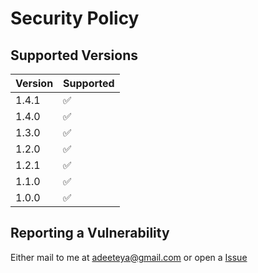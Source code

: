 # Security Policy

## Supported Versions

| Version | Supported          |
|---------|--------------------|
| 1.4.1   | :white_check_mark: |
| 1.4.0   | :white_check_mark: |
| 1.3.0   | :white_check_mark: |
| 1.2.0   | :white_check_mark: |
| 1.2.1   | :white_check_mark: |
| 1.1.0   | :white_check_mark: |
| 1.0.0   | :white_check_mark: |

## Reporting a Vulnerability

Either mail to me at adeeteya@gmail.com or open a [Issue](https://www.github.com/adeeteya/FlutterMarkdownEditor/issues)